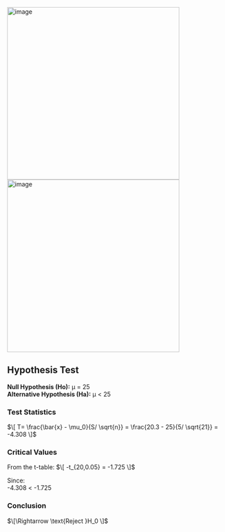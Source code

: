 <img width="400" alt="image" src="https://github.com/user-attachments/assets/4758607b-21c7-4e90-9abc-ffd5bf710fa3" />
<img width="400" alt="image" src="https://github.com/user-attachments/assets/b5df7860-cc1e-4410-89e4-ff1b59b99cf2" />  

## Hypothesis Test 
**Null Hypothesis (Ho):**
μ = 25  
**Alternative Hypothesis (Ha):**
μ < 25  

### Test Statistics
$\[ T= \frac{\bar{x} - \mu_0}{S/ \sqrt{n}} = \frac{20.3 - 25}{5/ \sqrt{21}} = -4.308 \]$

### Critical Values
From the t-table:
$\[ -t_{20,0.05} = -1.725 \]$

Since:  
-4.308 < -1.725

### Conclusion
$\[\Rightarrow \text{Reject }H_0 \]$
